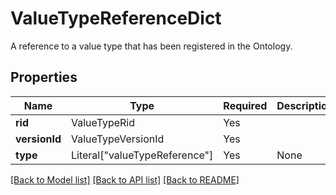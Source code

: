 # ValueTypeReferenceDict

A reference to a value type that has been registered in the Ontology.


## Properties
| Name | Type | Required | Description |
| ------------ | ------------- | ------------- | ------------- |
**rid** | ValueTypeRid | Yes |  |
**versionId** | ValueTypeVersionId | Yes |  |
**type** | Literal["valueTypeReference"] | Yes | None |


[[Back to Model list]](../../../../README.md#models-v2-link) [[Back to API list]](../../../../README.md#apis-v2-link) [[Back to README]](../../../../README.md)
